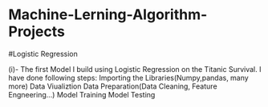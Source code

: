 # Machine-Lerning-Algorithm-Projects
 #Logistic Regression

(i)- The first Model I build using Logistic Regression on the Titanic Survival. I have done following steps:
Importing the Libraries(Numpy,pandas, many more)
Data Viualiztion
Data Preparation(Data Cleaning, Feature Engneering...)
Model Training
Model Testing

